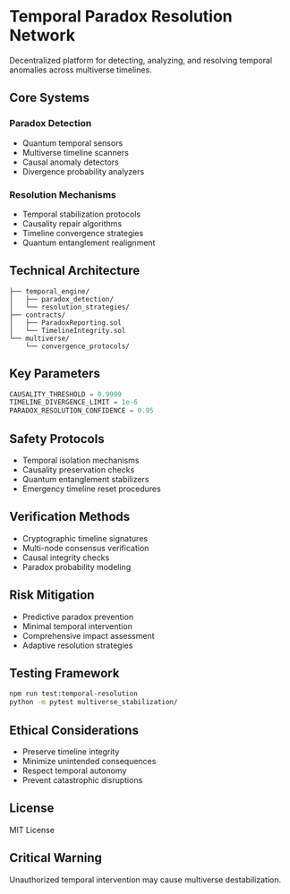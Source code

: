 # Temporal Paradox Resolution Network

Decentralized platform for detecting, analyzing, and resolving temporal anomalies across multiverse timelines.

## Core Systems

### Paradox Detection
- Quantum temporal sensors
- Multiverse timeline scanners
- Causal anomaly detectors
- Divergence probability analyzers

### Resolution Mechanisms
- Temporal stabilization protocols
- Causality repair algorithms
- Timeline convergence strategies
- Quantum entanglement realignment

## Technical Architecture
```
├── temporal_engine/
│   ├── paradox_detection/
│   └── resolution_strategies/
├── contracts/
│   ├── ParadoxReporting.sol
│   └── TimelineIntegrity.sol
└── multiverse/
    └── convergence_protocols/
```

## Key Parameters
```python
CAUSALITY_THRESHOLD = 0.9999
TIMELINE_DIVERGENCE_LIMIT = 1e-6
PARADOX_RESOLUTION_CONFIDENCE = 0.95
```

## Safety Protocols
- Temporal isolation mechanisms
- Causality preservation checks
- Quantum entanglement stabilizers
- Emergency timeline reset procedures

## Verification Methods
- Cryptographic timeline signatures
- Multi-node consensus verification
- Causal integrity checks
- Paradox probability modeling

## Risk Mitigation
- Predictive paradox prevention
- Minimal temporal intervention
- Comprehensive impact assessment
- Adaptive resolution strategies

## Testing Framework
```bash
npm run test:temporal-resolution
python -m pytest multiverse_stabilization/
```

## Ethical Considerations
- Preserve timeline integrity
- Minimize unintended consequences
- Respect temporal autonomy
- Prevent catastrophic disruptions

## License
MIT License

## Critical Warning
Unauthorized temporal intervention may cause multiverse destabilization.
